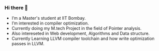 ### Hi there 👋

<!--
**mehul11jain/mehul11jain** is a ✨ _special_ ✨ repository because its `README.md` (this file) appears on your GitHub profile.

Here are some ideas to get you started:
-->
- I’m a Master's student at IIT Bombay.
- I’m interested in compiler optimization.
- Currently doing my M.tech Project in the field of Pointer analysis. 
- Also intereseted in Web development, Algorithms and Data structure.
- Currently Learning LLVM compiler toolchain and how write optimization passes in LLVM.
